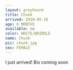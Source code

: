 ```yaml
---
layout: greyhound
title: Chunk
arrived: 2010-05-16
age: 6 MONTHS
available: no
color: WHITE/BRINDLE
name: Chunk
pic: chunk.jpg
sex: FEMALE
---
```


I just arrived! Bio coming soon
